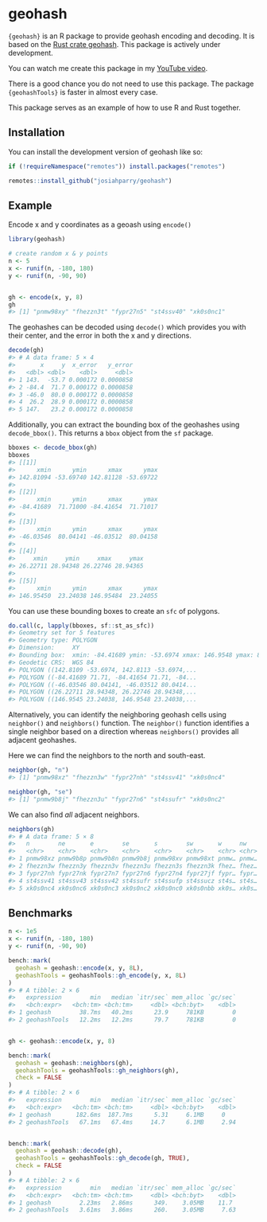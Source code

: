 
<!-- README.md is generated from README.Rmd. Please edit that file -->

# geohash

<!-- badges: start -->

<!-- badges: end -->

`{geohash}` is an R package to provide geohash encoding and decoding. It
is based on the [Rust crate geohash](https://docs.rs/geohash). This
package is actively under development.

You can watch me create this package in my [YouTube
video](https://youtu.be/yaxfqpECIZ0).

There is a good chance you do not need to use this package. The package
`{geohashTools}` is faster in almost every case.

This package serves as an example of how to use R and Rust together.

## Installation

You can install the development version of geohash like so:

``` r
if (!requireNamespace("remotes")) install.packages("remotes")

remotes::install_github("josiahparry/geohash")
```

## Example

Encode x and y coordinates as a geoash using `encode()`

``` r
library(geohash)

# create random x & y points
n <- 5
x <- runif(n, -180, 180)
y <- runif(n, -90, 90)


gh <- encode(x, y, 8)
gh
#> [1] "pnmw98xy" "fhezzn3t" "fypr27n5" "st4ssv40" "xk0s0nc1"
```

The geohashes can be decoded using `decode()` which provides you with
their center, and the error in both the x and y directions.

``` r
decode(gh)
#> # A data frame: 5 × 4
#>       x     y  x_error   y_error
#>   <dbl> <dbl>    <dbl>     <dbl>
#> 1 143.  -53.7 0.000172 0.0000858
#> 2 -84.4  71.7 0.000172 0.0000858
#> 3 -46.0  80.0 0.000172 0.0000858
#> 4  26.2  28.9 0.000172 0.0000858
#> 5 147.   23.2 0.000172 0.0000858
```

Additionally, you can extract the bounding box of the geohashes using
`decode_bbox()`. This returns a `bbox` object from the `sf` package.

``` r
bboxes <- decode_bbox(gh) 
bboxes
#> [[1]]
#>      xmin      ymin      xmax      ymax 
#> 142.81094 -53.69740 142.81128 -53.69722 
#> 
#> [[2]]
#>      xmin      ymin      xmax      ymax 
#> -84.41689  71.71000 -84.41654  71.71017 
#> 
#> [[3]]
#>      xmin      ymin      xmax      ymax 
#> -46.03546  80.04141 -46.03512  80.04158 
#> 
#> [[4]]
#>     xmin     ymin     xmax     ymax 
#> 26.22711 28.94348 26.22746 28.94365 
#> 
#> [[5]]
#>      xmin      ymin      xmax      ymax 
#> 146.95450  23.24038 146.95484  23.24055
```

You can use these bounding boxes to create an `sfc` of polygons.

``` r
do.call(c, lapply(bboxes, sf::st_as_sfc))
#> Geometry set for 5 features 
#> Geometry type: POLYGON
#> Dimension:     XY
#> Bounding box:  xmin: -84.41689 ymin: -53.6974 xmax: 146.9548 ymax: 80.04158
#> Geodetic CRS:  WGS 84
#> POLYGON ((142.8109 -53.6974, 142.8113 -53.6974,...
#> POLYGON ((-84.41689 71.71, -84.41654 71.71, -84...
#> POLYGON ((-46.03546 80.04141, -46.03512 80.0414...
#> POLYGON ((26.22711 28.94348, 26.22746 28.94348,...
#> POLYGON ((146.9545 23.24038, 146.9548 23.24038,...
```

Alternatively, you can identify the neighboring geohash cells using
`neighbor()` and `neighbors()` function. The `neighbor()` function
identifies a single neighbor based on a direction whereas `neighbors()`
provides all adjacent geohashes.

Here we can find the neighbors to the north and south-east.

``` r
neighbor(gh, "n")
#> [1] "pnmw98xz" "fhezzn3w" "fypr27nh" "st4ssv41" "xk0s0nc4"
```

``` r
neighbor(gh, "se")
#> [1] "pnmw9b8j" "fhezzn3u" "fypr27n6" "st4ssufr" "xk0s0nc2"
```

We can also find *all* adjacent neighbors.

``` r
neighbors(gh)
#> # A data frame: 5 × 8
#>   n        ne       e        se       s        sw       w     nw   
#>   <chr>    <chr>    <chr>    <chr>    <chr>    <chr>    <chr> <chr>
#> 1 pnmw98xz pnmw9b8p pnmw9b8n pnmw9b8j pnmw98xv pnmw98xt pnmw… pnmw…
#> 2 fhezzn3w fhezzn3y fhezzn3v fhezzn3u fhezzn3s fhezzn3k fhez… fhez…
#> 3 fypr27nh fypr27nk fypr27n7 fypr27n6 fypr27n4 fypr27jf fypr… fypr…
#> 4 st4ssv41 st4ssv43 st4ssv42 st4ssufr st4ssufp st4ssucz st4s… st4s…
#> 5 xk0s0nc4 xk0s0nc6 xk0s0nc3 xk0s0nc2 xk0s0nc0 xk0s0nbb xk0s… xk0s…
```

## Benchmarks

``` r
n <- 1e5
x <- runif(n, -180, 180)
y <- runif(n, -90, 90)

bench::mark(
  geohash = geohash::encode(x, y, 8L),
  geohashTools = geohashTools::gh_encode(y, x, 8L)
)
#> # A tibble: 2 × 6
#>   expression        min   median `itr/sec` mem_alloc `gc/sec`
#>   <bch:expr>   <bch:tm> <bch:tm>     <dbl> <bch:byt>    <dbl>
#> 1 geohash        38.7ms   40.2ms      23.9     781KB        0
#> 2 geohashTools   12.2ms   12.2ms      79.7     781KB        0
```

``` r

gh <- geohash::encode(x, y, 8)

bench::mark(
  geohash = geohash::neighbors(gh),
  geohashTools = geohashTools::gh_neighbors(gh),
  check = FALSE
)
#> # A tibble: 2 × 6
#>   expression        min   median `itr/sec` mem_alloc `gc/sec`
#>   <bch:expr>   <bch:tm> <bch:tm>     <dbl> <bch:byt>    <dbl>
#> 1 geohash       182.6ms  187.7ms      5.31     6.1MB     0   
#> 2 geohashTools   67.1ms   67.4ms     14.7      6.1MB     2.94
```

``` r

bench::mark(
  geohash = geohash::decode(gh),
  geohashTools = geohashTools::gh_decode(gh, TRUE),
  check = FALSE
)
#> # A tibble: 2 × 6
#>   expression        min   median `itr/sec` mem_alloc `gc/sec`
#>   <bch:expr>   <bch:tm> <bch:tm>     <dbl> <bch:byt>    <dbl>
#> 1 geohash        2.23ms   2.86ms      349.    3.05MB    11.7 
#> 2 geohashTools   3.61ms   3.86ms      260.    3.05MB     7.63
```
